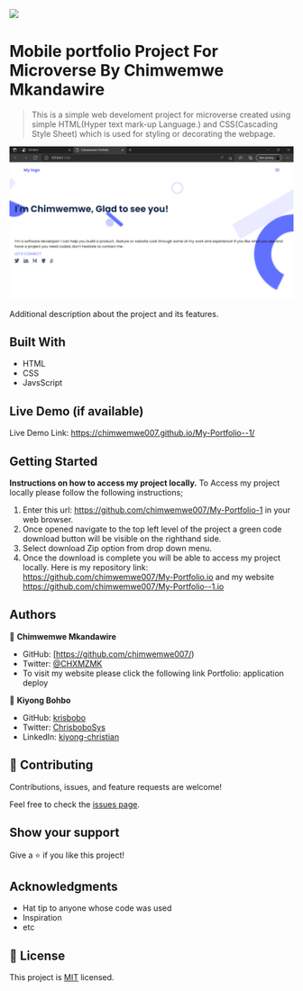 ![](https://img.shields.io/badge/Microverse-blueviolet)

# Mobile portfolio Project For Microverse By Chimwemwe Mkandawire

> This is a simple web develoment project for microverse created using simple HTML(Hyper text mark-up Language.) and CSS(Cascading Style Sheet) which is used for styling or decorating the webpage.

![screenshot](Capture.png)

Additional description about the project and its features.

## Built With

- HTML
- CSS
- JavsScript

## Live Demo (if available)
Live Demo Link:
 https://chimwemwe007.github.io/My-Portfolio--1/

## Getting Started

**Instructions on how to access my project locally.**
 To Access my project locally please follow the following instructions;
1. Enter this url:  https://github.com/chimwemwe007/My-Portfolio-1 in your web browser.
2. Once opened navigate to the top left level of the project a green code download button will be visible on the righthand side.
3. Select download Zip option from drop down menu.
4. Once the download is complete you will be able to access my project locally.
Here is my repository link:  https://github.com/chimwemwe007/My-Portfolio.io and my website https://github.com/chimwemwe007/My-Portfolio--1.io


## Authors

👤 **Chimwemwe Mkandawire**
- GitHub: [https://github.com/chimwemwe007/)
- Twitter: [@CHXMZMK](https://twitter.com/CHXMZMK) 
- To visit my website please click the following link Portfolio: application deploy

👤 **Kiyong Bohbo**

- GitHub: [krisbobo](https://github.com/krisbobo)
- Twitter: [ChrisboboSys](https://twitter.com/ChrisboboSys)
- LinkedIn: [kiyong-christian](https://linkedin.com/in/kiyong-christian)

## 🤝 Contributing

Contributions, issues, and feature requests are welcome!

Feel free to check the [issues page](../../issues/).

## Show your support

Give a ⭐️ if you like this project!

## Acknowledgments

- Hat tip to anyone whose code was used
- Inspiration
- etc

## 📝 License

This project is [MIT](./MIT.md) licensed.
